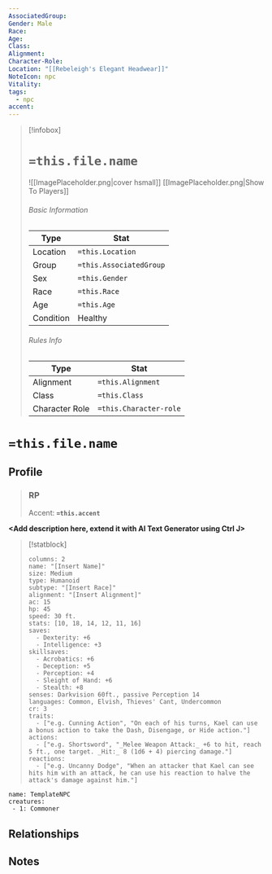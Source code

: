 ```yaml
---
AssociatedGroup: 
Gender: Male
Race: 
Age: 
Class: 
Alignment: 
Character-Role: 
Location: "[[Rebeleigh's Elegant Headwear]]"
NoteIcon: npc
Vitality: 
tags:
  - npc
accent:
---
```




> [!infobox]
> # `=this.file.name`
> ![[ImagePlaceholder.png|cover hsmall]]
> [[ImagePlaceholder.png|Show To Players]]
> ###### Basic Information
> Type |  Stat |
> ---|---|
> Location | `=this.Location` |
> Group | `=this.AssociatedGroup` |
> Sex | `=this.Gender` |
> Race | `=this.Race` |
> Age | `=this.Age` |
> Condition | Healthy |
> ###### Rules Info
> Type |  Stat |
> ---|---|
> Alignment | `=this.Alignment` |
> Class | `=this.Class` |
> Character Role | `=this.Character-role` |

# `=this.file.name`
## Profile

> ### RP
> Accent: **`=this.accent`**

**<Add description here, extend it with AI Text Generator using Ctrl J>**


> [!statblock]
> ```statblock
> columns: 2
> name: "[Insert Name]"
> size: Medium
> type: Humanoid
> subtype: "[Insert Race]"
> alignment: "[Insert Alignment]"
> ac: 15
> hp: 45
> speed: 30 ft.
> stats: [10, 18, 14, 12, 11, 16]
> saves:
>   - Dexterity: +6
>   - Intelligence: +3
> skillsaves:
>   - Acrobatics: +6
>   - Deception: +5
>   - Perception: +4
>   - Sleight of Hand: +6
>   - Stealth: +8
> senses: Darkvision 60ft., passive Perception 14
> languages: Common, Elvish, Thieves' Cant, Undercommon
> cr: 3
> traits:
>   - ["e.g. Cunning Action", "On each of his turns, Kael can use a bonus action to take the Dash, Disengage, or Hide action."]
> actions:
>   - ["e.g. Shortsword", "_Melee Weapon Attack:_ +6 to hit, reach 5 ft., one target. _Hit:_ 8 (1d6 + 4) piercing damage."]
> reactions:
>   - ["e.g. Uncanny Dodge", "When an attacker that Kael can see hits him with an attack, he can use his reaction to halve the attack's damage against him."]
> ```

```encounter-table
name: TemplateNPC
creatures:
 - 1: Commoner
```

## Relationships

## Notes
